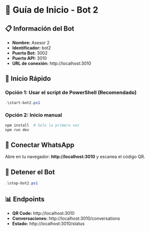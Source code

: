 # 🤖 Guía de Inicio - Bot 2

## 📋 Información del Bot

- **Nombre:** Asesor 2
- **Identificador:** bot2
- **Puerto Bot:** 3002
- **Puerto API:** 3010
- **URL de conexión:** http://localhost:3010

## 🚀 Inicio Rápido

### Opción 1: Usar el script de PowerShell (Recomendado)

```powershell
.\start-bot2.ps1
```

### Opción 2: Inicio manual

```powershell
npm install  # Solo la primera vez
npm run dev
```

## 📱 Conectar WhatsApp

Abre en tu navegador: **http://localhost:3010** y escanea el código QR.

## 🛑 Detener el Bot

```powershell
.\stop-bot2.ps1
```

## 📊 Endpoints

- **QR Code:** http://localhost:3010
- **Conversaciones:** http://localhost:3010/conversations
- **Estado:** http://localhost:3010/status
